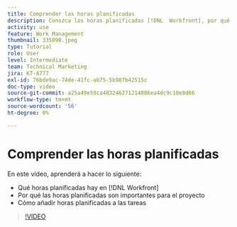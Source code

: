 ```yaml
---
title: Comprender las horas planificadas
description: Conozca las horas planificadas [!DNL  Workfront], por qué las horas planificadas son importantes para el proyecto y cómo añadir horas planificadas a las tareas.
activity: use
feature: Work Management
thumbnail: 335090.jpeg
type: Tutorial
role: User
level: Intermediate
team: Technical Marketing
jira: KT-8777
exl-id: 76bde9ac-74de-41fc-ab75-5b987b42515c
doc-type: video
source-git-commit: a25a49e59ca483246271214886ea4dc9c10e8d66
workflow-type: tm+mt
source-wordcount: '56'
ht-degree: 0%

---
```


# Comprender las horas planificadas

En este vídeo, aprenderá a hacer lo siguiente:

* Qué horas planificadas hay en [!DNL  Workfront]
* Por qué las horas planificadas son importantes para el proyecto
* Cómo añadir horas planificadas a las tareas

>[!VIDEO](https://video.tv.adobe.com/v/335090/?quality=12&learn=on)


<!---
learn more urls:
Overview of task duration and duration type
Planned hours overview
--->
